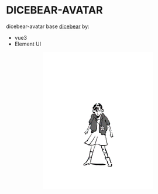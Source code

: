 # DICEBEAR-AVATAR

dicebear-avatar base [dicebear](https://github.com/dicebear/dicebear) by:

- vue3
- Element UI



<div style="display: flex;justify-content: center;">
  <img src='public/cool.gif' style='width:300px'/>
</div>
